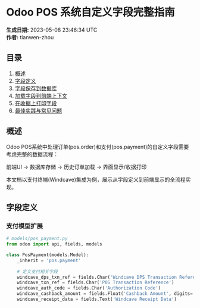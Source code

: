 # Odoo POS 系统自定义字段完整指南

**生成日期:** 2023-05-08 23:46:34 UTC  
**作者:** tianwen-zhou

## 目录

1. [概述](#概述)
2. [字段定义](#字段定义)
3. [字段保存到数据库](#字段保存到数据库)
4. [加载字段到前端上下文](#加载字段到前端上下文)
5. [在收据上打印字段](#在收据上打印字段)
6. [最佳实践与常见问题](#最佳实践与常见问题)

## 概述

Odoo POS系统中处理订单(pos.order)和支付(pos.payment)的自定义字段需要考虑完整的数据流程：

前端UI → 数据库存储 → 历史订单加载 → 界面显示/收据打印


本文档以支付终端(Windcave)集成为例，展示从字段定义到前端显示的全流程实现。

## 字段定义

### 支付模型扩展

```python
# models/pos_payment.py
from odoo import api, fields, models

class PosPayment(models.Model):
    _inherit = 'pos.payment'
    
    # 定义支付相关字段
    windcave_dps_txn_ref = fields.Char('Windcave DPS Transaction Reference')
    windcave_txn_ref = fields.Char('POS Transaction Reference')
    windcave_auth_code = fields.Char('Authorization Code')
    windcave_cashback_amount = fields.Float('Cashback Amount', digits='Product Price')
    windcave_receipt_data = fields.Text('Windcave Receipt Data')


